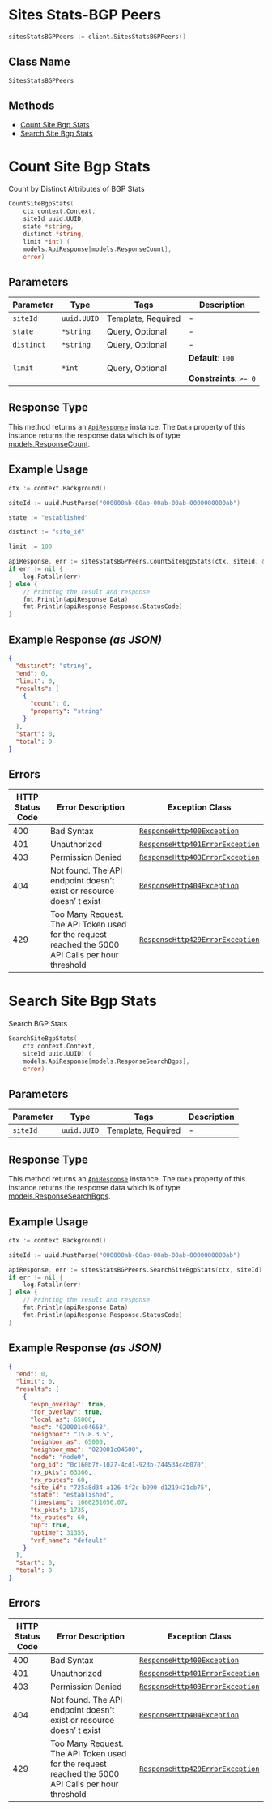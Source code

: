 # Sites Stats-BGP Peers

```go
sitesStatsBGPPeers := client.SitesStatsBGPPeers()
```

## Class Name

`SitesStatsBGPPeers`

## Methods

* [Count Site Bgp Stats](../../doc/controllers/sites-stats-bgp-peers.md#count-site-bgp-stats)
* [Search Site Bgp Stats](../../doc/controllers/sites-stats-bgp-peers.md#search-site-bgp-stats)


# Count Site Bgp Stats

Count by Distinct Attributes of BGP Stats

```go
CountSiteBgpStats(
    ctx context.Context,
    siteId uuid.UUID,
    state *string,
    distinct *string,
    limit *int) (
    models.ApiResponse[models.ResponseCount],
    error)
```

## Parameters

| Parameter | Type | Tags | Description |
|  --- | --- | --- | --- |
| `siteId` | `uuid.UUID` | Template, Required | - |
| `state` | `*string` | Query, Optional | - |
| `distinct` | `*string` | Query, Optional | - |
| `limit` | `*int` | Query, Optional | **Default**: `100`<br><br>**Constraints**: `>= 0` |

## Response Type

This method returns an [`ApiResponse`](../../doc/api-response.md) instance. The `Data` property of this instance returns the response data which is of type [models.ResponseCount](../../doc/models/response-count.md).

## Example Usage

```go
ctx := context.Background()

siteId := uuid.MustParse("000000ab-00ab-00ab-00ab-0000000000ab")

state := "established"

distinct := "site_id"

limit := 100

apiResponse, err := sitesStatsBGPPeers.CountSiteBgpStats(ctx, siteId, &state, &distinct, &limit)
if err != nil {
    log.Fatalln(err)
} else {
    // Printing the result and response
    fmt.Println(apiResponse.Data)
    fmt.Println(apiResponse.Response.StatusCode)
}
```

## Example Response *(as JSON)*

```json
{
  "distinct": "string",
  "end": 0,
  "limit": 0,
  "results": [
    {
      "count": 0,
      "property": "string"
    }
  ],
  "start": 0,
  "total": 0
}
```

## Errors

| HTTP Status Code | Error Description | Exception Class |
|  --- | --- | --- |
| 400 | Bad Syntax | [`ResponseHttp400Exception`](../../doc/models/response-http-400-exception.md) |
| 401 | Unauthorized | [`ResponseHttp401ErrorException`](../../doc/models/response-http-401-error-exception.md) |
| 403 | Permission Denied | [`ResponseHttp403ErrorException`](../../doc/models/response-http-403-error-exception.md) |
| 404 | Not found. The API endpoint doesn’t exist or resource doesn’ t exist | [`ResponseHttp404Exception`](../../doc/models/response-http-404-exception.md) |
| 429 | Too Many Request. The API Token used for the request reached the 5000 API Calls per hour threshold | [`ResponseHttp429ErrorException`](../../doc/models/response-http-429-error-exception.md) |


# Search Site Bgp Stats

Search BGP Stats

```go
SearchSiteBgpStats(
    ctx context.Context,
    siteId uuid.UUID) (
    models.ApiResponse[models.ResponseSearchBgps],
    error)
```

## Parameters

| Parameter | Type | Tags | Description |
|  --- | --- | --- | --- |
| `siteId` | `uuid.UUID` | Template, Required | - |

## Response Type

This method returns an [`ApiResponse`](../../doc/api-response.md) instance. The `Data` property of this instance returns the response data which is of type [models.ResponseSearchBgps](../../doc/models/response-search-bgps.md).

## Example Usage

```go
ctx := context.Background()

siteId := uuid.MustParse("000000ab-00ab-00ab-00ab-0000000000ab")

apiResponse, err := sitesStatsBGPPeers.SearchSiteBgpStats(ctx, siteId)
if err != nil {
    log.Fatalln(err)
} else {
    // Printing the result and response
    fmt.Println(apiResponse.Data)
    fmt.Println(apiResponse.Response.StatusCode)
}
```

## Example Response *(as JSON)*

```json
{
  "end": 0,
  "limit": 0,
  "results": [
    {
      "evpn_overlay": true,
      "for_overlay": true,
      "local_as": 65000,
      "mac": "020001c04668",
      "neighbor": "15.8.3.5",
      "neighbor_as": 65000,
      "neighbor_mac": "020001c04600",
      "node": "node0",
      "org_id": "0c160b7f-1027-4cd1-923b-744534c4b070",
      "rx_pkts": 63366,
      "rx_routes": 60,
      "site_id": "725a8d34-a126-4f2c-b990-d1219421cb75",
      "state": "established",
      "timestamp": 1666251056.07,
      "tx_pkts": 1735,
      "tx_routes": 60,
      "up": true,
      "uptime": 31355,
      "vrf_name": "default"
    }
  ],
  "start": 0,
  "total": 0
}
```

## Errors

| HTTP Status Code | Error Description | Exception Class |
|  --- | --- | --- |
| 400 | Bad Syntax | [`ResponseHttp400Exception`](../../doc/models/response-http-400-exception.md) |
| 401 | Unauthorized | [`ResponseHttp401ErrorException`](../../doc/models/response-http-401-error-exception.md) |
| 403 | Permission Denied | [`ResponseHttp403ErrorException`](../../doc/models/response-http-403-error-exception.md) |
| 404 | Not found. The API endpoint doesn’t exist or resource doesn’ t exist | [`ResponseHttp404Exception`](../../doc/models/response-http-404-exception.md) |
| 429 | Too Many Request. The API Token used for the request reached the 5000 API Calls per hour threshold | [`ResponseHttp429ErrorException`](../../doc/models/response-http-429-error-exception.md) |

